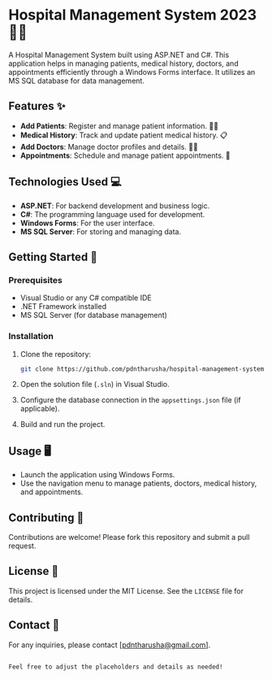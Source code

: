 # Hospital Management System 2023 🏥💉

A Hospital Management System built using ASP.NET and C#. This application helps in managing patients, medical history, doctors, and appointments efficiently through a Windows Forms interface. It utilizes an MS SQL database for data management.

## Features ✨

- **Add Patients**: Register and manage patient information. 🧑‍⚕️
- **Medical History**: Track and update patient medical history. 📋
- **Add Doctors**: Manage doctor profiles and details. 👩‍⚕️
- **Appointments**: Schedule and manage patient appointments. 📅

## Technologies Used 💻

- **ASP.NET**: For backend development and business logic.
- **C#**: The programming language used for development.
- **Windows Forms**: For the user interface.
- **MS SQL Server**: For storing and managing data.

## Getting Started 🚀

### Prerequisites

- Visual Studio or any C# compatible IDE
- .NET Framework installed
- MS SQL Server (for database management)

### Installation

1. Clone the repository:
    ```bash
    git clone https://github.com/pdntharusha/hospital-management-system-2023.git
    ```

2. Open the solution file (`.sln`) in Visual Studio.

3. Configure the database connection in the `appsettings.json` file (if applicable).

4. Build and run the project.

## Usage 🖥️

- Launch the application using Windows Forms.
- Use the navigation menu to manage patients, doctors, medical history, and appointments.

## Contributing 🤝

Contributions are welcome! Please fork this repository and submit a pull request.

## License 📜

This project is licensed under the MIT License. See the `LICENSE` file for details.

## Contact 📧

For any inquiries, please contact [pdntharusha@gmail.com].
```

Feel free to adjust the placeholders and details as needed!
